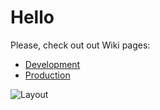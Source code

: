 # Hello

Please, check out out Wiki pages:
- [Development](https://github.com/university-my/server-rails/wiki/Development#development)
- [Production](https://github.com/university-my/server-rails/wiki/Production#production)

![Layout](https://github.com/university-my/server-rails/blob/main/app/assets/images/Layout%202.png)
